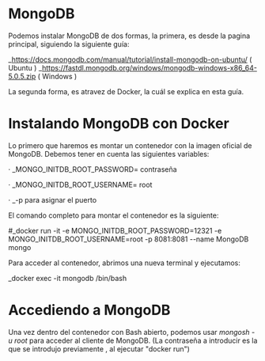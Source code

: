 # MongoDB

Podemos instalar MongoDB de dos formas, la primera, es desde la pagina principal, siguiendo la siguiente guía: 

_https://docs.mongodb.com/manual/tutorial/install-mongodb-on-ubuntu/ ( Ubuntu )
_https://fastdl.mongodb.org/windows/mongodb-windows-x86_64-5.0.5.zip ( Windows )

La segunda forma, es atravez de Docker, la cuál se explica en esta guía.

# Instalando MongoDB con Docker

Lo primero que haremos es montar un contenedor con la imagen oficial de MongoDB. Debemos tener en cuenta las siguientes variables:


 · _MONGO_INITDB_ROOT_PASSWORD= contraseña
 
 · _MONGO_INITDB_ROOT_USERNAME= root
 
 · _-p para asignar el puerto

El comando completo para montar el contenedor es la siguiente:

#_docker run -it -e MONGO_INITDB_ROOT_PASSWORD=12321 -e MONGO_INITDB_ROOT_USERNAME=root -p 8081:8081 --name MongoDB mongo

Para acceder al contenedor, abrimos una nueva terminal y ejecutamos: 

_docker exec -it mongodb /bin/bash

# Accediendo a MongoDB

Una vez dentro del contenedor con Bash abierto, podemos usar _mongosh -u root_ para acceder al cliente de MongoDB. (La contraseña a introducir es la que se introdujo previamente , al ejecutar "docker run") 

